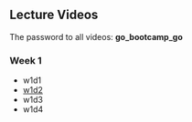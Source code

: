 ## Lecture Videos

The password to all videos: **go_bootcamp_go**

### Week 1
+ w1d1
+ [w1d2](https://vimeo.com/165338384)
+ w1d3
+ w1d4
